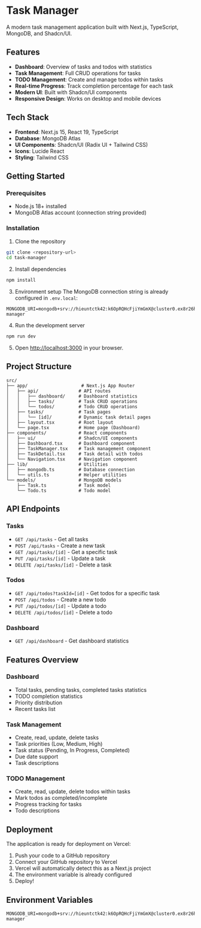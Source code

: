 # Task Manager

A modern task management application built with Next.js, TypeScript, MongoDB, and Shadcn/UI.

## Features

- **Dashboard**: Overview of tasks and todos with statistics
- **Task Management**: Full CRUD operations for tasks
- **TODO Management**: Create and manage todos within tasks
- **Real-time Progress**: Track completion percentage for each task
- **Modern UI**: Built with Shadcn/UI components
- **Responsive Design**: Works on desktop and mobile devices

## Tech Stack

- **Frontend**: Next.js 15, React 19, TypeScript
- **Database**: MongoDB Atlas
- **UI Components**: Shadcn/UI (Radix UI + Tailwind CSS)
- **Icons**: Lucide React
- **Styling**: Tailwind CSS

## Getting Started

### Prerequisites

- Node.js 18+ installed
- MongoDB Atlas account (connection string provided)

### Installation

1. Clone the repository
```bash
git clone <repository-url>
cd task-manager
```

2. Install dependencies
```bash
npm install
```

3. Environment setup
The MongoDB connection string is already configured in `.env.local`:
```
MONGODB_URI=mongodb+srv://hieuntctk42:k6OpRQHcFjiYmGmX@cluster0.ex8r26h.mongodb.net/task-manager
```

4. Run the development server
```bash
npm run dev
```

5. Open [http://localhost:3000](http://localhost:3000) in your browser.

## Project Structure

```
src/
├── app/                    # Next.js App Router
│   ├── api/               # API routes
│   │   ├── dashboard/     # Dashboard statistics
│   │   ├── tasks/         # Task CRUD operations
│   │   └── todos/         # Todo CRUD operations
│   ├── tasks/             # Task pages
│   │   └── [id]/          # Dynamic task detail pages
│   ├── layout.tsx         # Root layout
│   └── page.tsx           # Home page (Dashboard)
├── components/            # React components
│   ├── ui/                # Shadcn/UI components
│   ├── Dashboard.tsx      # Dashboard component
│   ├── TaskManager.tsx    # Task management component
│   ├── TaskDetail.tsx     # Task detail with todos
│   └── Navigation.tsx     # Navigation component
├── lib/                   # Utilities
│   ├── mongodb.ts         # Database connection
│   └── utils.ts           # Helper utilities
└── models/                # MongoDB models
    ├── Task.ts            # Task model
    └── Todo.ts            # Todo model
```

## API Endpoints

### Tasks
- `GET /api/tasks` - Get all tasks
- `POST /api/tasks` - Create a new task
- `GET /api/tasks/[id]` - Get a specific task
- `PUT /api/tasks/[id]` - Update a task
- `DELETE /api/tasks/[id]` - Delete a task

### Todos
- `GET /api/todos?taskId=[id]` - Get todos for a specific task
- `POST /api/todos` - Create a new todo
- `PUT /api/todos/[id]` - Update a todo
- `DELETE /api/todos/[id]` - Delete a todo

### Dashboard
- `GET /api/dashboard` - Get dashboard statistics

## Features Overview

### Dashboard
- Total tasks, pending tasks, completed tasks statistics
- TODO completion statistics
- Priority distribution
- Recent tasks list

### Task Management
- Create, read, update, delete tasks
- Task priorities (Low, Medium, High)
- Task status (Pending, In Progress, Completed)
- Due date support
- Task descriptions

### TODO Management
- Create, read, update, delete todos within tasks
- Mark todos as completed/incomplete
- Progress tracking for tasks
- Todo descriptions

## Deployment

The application is ready for deployment on Vercel:

1. Push your code to a GitHub repository
2. Connect your GitHub repository to Vercel
3. Vercel will automatically detect this as a Next.js project
4. The environment variable is already configured
5. Deploy!

## Environment Variables

```env
MONGODB_URI=mongodb+srv://hieuntctk42:k6OpRQHcFjiYmGmX@cluster0.ex8r26h.mongodb.net/task-manager
```
